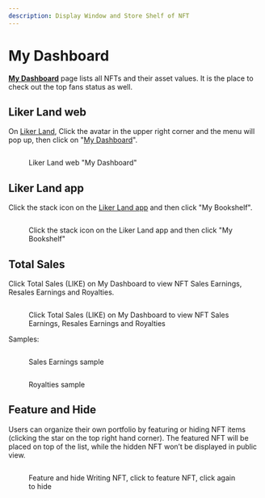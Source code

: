 ```yaml
---
description: Display Window and Store Shelf of NFT
---
```


# My Dashboard

[**My Dashboard**](https://liker.land/dashboard) page lists all NFTs and their asset values. It is the place to check out the top fans status as well.

## **Liker Land web**

On [Liker Land](https://liker.land/), Click the avatar in the upper right corner and the menu will pop up, then click on "[My Dashboard](https://liker.land/dashboard)".

<figure><img src="../../.gitbook/assets/My Dashboard 1-en.png" alt=""><figcaption><p>Liker Land web "My Dashboard"</p></figcaption></figure>

## Liker Land app

Click the stack icon on the [Liker Land app](../../user-guide/liker-land/download.md) and then click "My Bookshelf".

<figure><img src="../../.gitbook/assets/My Dashboard Liker Land app-en.png" alt=""><figcaption><p>Click the stack icon on the Liker Land app and then click "My Bookshelf"</p></figcaption></figure>

## Total Sales

Click Total Sales (LIKE) on My Dashboard to view NFT Sales Earnings, Resales Earnings and Royalties.

<figure><img src="../../.gitbook/assets/My Dashboard 2-en.png" alt=""><figcaption><p>Click Total Sales (LIKE) on My Dashboard to view NFT Sales Earnings, Resales Earnings and Royalties</p></figcaption></figure>

Samples:

<figure><img src="../../.gitbook/assets/My Dashboard Total Sales Sample 1.png" alt=""><figcaption><p>Sales Earnings sample</p></figcaption></figure>

<figure><img src="../../.gitbook/assets/My Dashboard Total Sales Sample 2.png" alt=""><figcaption><p>Royalties sample</p></figcaption></figure>

## Feature and Hide

Users can organize their own portfolio by featuring or hiding NFT items (clicking the star on the top right hand corner). The featured NFT will be placed on top of the list, while the hidden NFT won’t be displayed in public view.

<figure><img src="../../.gitbook/assets/Featured NFT.png" alt=""><figcaption><p>Feature and hide Writing NFT, click to feature NFT, click again to hide</p></figcaption></figure>

